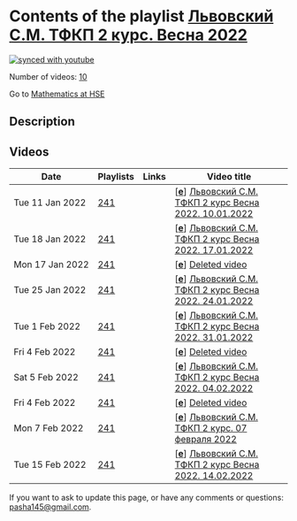 # Contents of the playlist [Львовский С.М.  ТФКП  2 курс. Весна 2022](https://www.youtube.com/playlist?list=PLq3E5oubNNoBCR9xbG4NNzR0ZU80qDSWq)

[![synced with youtube](https://img.shields.io/github/last-commit/mathphysschool/mathphysschool.github.io/autoupdate1?label=synced%20with%20youtube)](https://github.com/mathphysschool/mathphysschool.github.io/commits/autoupdate1)

Number of videos: [10](#videos)

Go to [Mathematics at HSE](../README.md)

## Description



## Videos

|Date|Playlists|Links|Video title|
|---|---|---|---|
| Tue&nbsp;11&nbsp;Jan&nbsp;2022 | [241](../playlists/241 "Львовский С.М.  ТФКП  2 курс. Весна 2022") |  | [[**e**](https://studio.youtube.com/video/z4VNiXCyh48/edit "Edit")] [Львовский С.М. ТФКП 2 курс Весна 2022. 10.01.2022](https://www.youtube.com/watch?v=z4VNiXCyh48&list=PLq3E5oubNNoBCR9xbG4NNzR0ZU80qDSWq) |
| Tue&nbsp;18&nbsp;Jan&nbsp;2022 | [241](../playlists/241 "Львовский С.М.  ТФКП  2 курс. Весна 2022") |  | [[**e**](https://studio.youtube.com/video/VgOmsifLAe4/edit "Edit")] [Львовский С.М. ТФКП 2 курс Весна 2022. 17.01.2022](https://www.youtube.com/watch?v=VgOmsifLAe4&list=PLq3E5oubNNoBCR9xbG4NNzR0ZU80qDSWq) |
| Mon&nbsp;17&nbsp;Jan&nbsp;2022 | [241](../playlists/241 "Львовский С.М.  ТФКП  2 курс. Весна 2022") |  | [[**e**](https://studio.youtube.com/video/cPmXUKQaB8Y/edit "Edit")] [Deleted video](https://www.youtube.com/watch?v=cPmXUKQaB8Y&list=PLq3E5oubNNoBCR9xbG4NNzR0ZU80qDSWq "This video is unavailable.") |
| Tue&nbsp;25&nbsp;Jan&nbsp;2022 | [241](../playlists/241 "Львовский С.М.  ТФКП  2 курс. Весна 2022") |  | [[**e**](https://studio.youtube.com/video/rokKSoYZOlk/edit "Edit")] [Львовский С.М. ТФКП 2 курс Весна 2022. 24.01.2022](https://www.youtube.com/watch?v=rokKSoYZOlk&list=PLq3E5oubNNoBCR9xbG4NNzR0ZU80qDSWq) |
| Tue&nbsp;1&nbsp;Feb&nbsp;2022 | [241](../playlists/241 "Львовский С.М.  ТФКП  2 курс. Весна 2022") |  | [[**e**](https://studio.youtube.com/video/43ztutSLeyc/edit "Edit")] [Львовский С.М. ТФКП 2 курс Весна 2022. 31.01.2022](https://www.youtube.com/watch?v=43ztutSLeyc&list=PLq3E5oubNNoBCR9xbG4NNzR0ZU80qDSWq) |
| Fri&nbsp;4&nbsp;Feb&nbsp;2022 | [241](../playlists/241 "Львовский С.М.  ТФКП  2 курс. Весна 2022") |  | [[**e**](https://studio.youtube.com/video/VbWWBQQ8CEM/edit "Edit")] [Deleted video](https://www.youtube.com/watch?v=VbWWBQQ8CEM&list=PLq3E5oubNNoBCR9xbG4NNzR0ZU80qDSWq "This video is unavailable.") |
| Sat&nbsp;5&nbsp;Feb&nbsp;2022 | [241](../playlists/241 "Львовский С.М.  ТФКП  2 курс. Весна 2022") |  | [[**e**](https://studio.youtube.com/video/1Fbl2tzVp6s/edit "Edit")] [Львовский С.М. ТФКП 2 курс Весна 2022. 04.02.2022](https://www.youtube.com/watch?v=1Fbl2tzVp6s&list=PLq3E5oubNNoBCR9xbG4NNzR0ZU80qDSWq) |
| Fri&nbsp;4&nbsp;Feb&nbsp;2022 | [241](../playlists/241 "Львовский С.М.  ТФКП  2 курс. Весна 2022") |  | [[**e**](https://studio.youtube.com/video/QSfTJZzjqhY/edit "Edit")] [Deleted video](https://www.youtube.com/watch?v=QSfTJZzjqhY&list=PLq3E5oubNNoBCR9xbG4NNzR0ZU80qDSWq "This video is unavailable.") |
| Mon&nbsp;7&nbsp;Feb&nbsp;2022 | [241](../playlists/241 "Львовский С.М.  ТФКП  2 курс. Весна 2022") |  | [[**e**](https://studio.youtube.com/video/ZjmMaTsS8kc/edit "Edit")] [Львовский С.М. ТФКП 2 курс. 07 февраля 2022](https://www.youtube.com/watch?v=ZjmMaTsS8kc&list=PLq3E5oubNNoBCR9xbG4NNzR0ZU80qDSWq) |
| Tue&nbsp;15&nbsp;Feb&nbsp;2022 | [241](../playlists/241 "Львовский С.М.  ТФКП  2 курс. Весна 2022") |  | [[**e**](https://studio.youtube.com/video/wi-qyR3_xYo/edit "Edit")] [Львовский С.М. ТФКП 2 курс Весна 2022. 14.02.2022](https://www.youtube.com/watch?v=wi-qyR3_xYo&list=PLq3E5oubNNoBCR9xbG4NNzR0ZU80qDSWq) |


 If you want to ask to update this page, or have any comments or questions: <pasha145@gmail.com>.